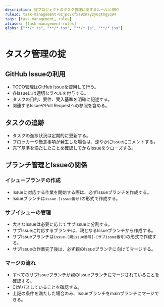 ```yaml
---
description: 掟プロジェクトのタスク管理に関するルールと規約
ruleId: task-management-01jpcvxfxa9zn7yzy0qtmgyq94
tags: [task-management, rules]
aliases: [task-management-rules]
globs: ["**/*.ts", "**/*.tsx", "**/*.js", "**/*.jsx"]
---
```



# タスク管理の掟

## GitHub Issueの利用

- TODO管理はGitHub Issueを使用して行う。
- 各Issueには適切なラベルを付与する。
- タスクの目的、要件、受入基準を明確に記述する。
- 関連するIssueやPull Requestへの参照を含める。

## タスクの追跡

- タスクの進捗状況は定期的に更新する。
- ブロッカーや懸念事項が発生した場合は、速やかにIssueにコメントする。
- 完了基準を満たしたことを確認してからIssueをクローズする。

## ブランチ管理とIssueの関係

### イシューブランチの作成

- Issueに対応する作業を開始する際は、必ずIssueブランチを作成する。
- Issueブランチは`issue-[issue番号]`の形式で作成する。

### サブイシューの管理

- 大きなIssueは必要に応じてサブIssueに分割する。
- サブIssueに対応するブランチは、親となるIssueブランチから作成する。
- サブIssueブランチは`issue-[親issue番号]-[サブissue番号]`の形式で作成する。
- サブIssueの作業完了後は、必ず親のIssueブランチに向けてマージする。

### マージの流れ

- すべてのサブIssueブランチが親のIssueブランチにマージされていることを確認する。
- CIがパスしていることを確認する。
- 上記の条件を満たした場合のみ、Issueブランチをmainブランチにマージできる。

